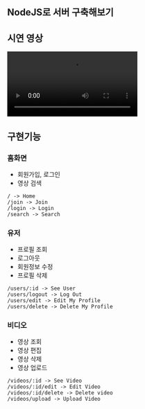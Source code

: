## NodeJS로 서버 구축해보기

## 시연 영상
![](https://i.imgur.com/EkOjIWX.mp4)

## 구현기능
### 홈화면
- 회원가입, 로그인
- 영상 검색
```
/ -> Home
/join -> Join
/login -> Login
/search -> Search
```

### 유저
- 프로필 조회
- 로그아웃
- 회원정보 수정
- 프로필 삭제
```
/users/:id -> See User
/users/logout -> Log Out
/users/edit -> Edit My Profile
/users/delete -> Delete My Profile
```
### 비디오
- 영상 조회
- 영상 편집
- 영상 삭제
- 영상 업로드
```
/videos/:id -> See Video
/videos/:id/edit -> Edit Video
/videos/:id/delete -> Delete video
/videos/upload -> Upload Video
```

